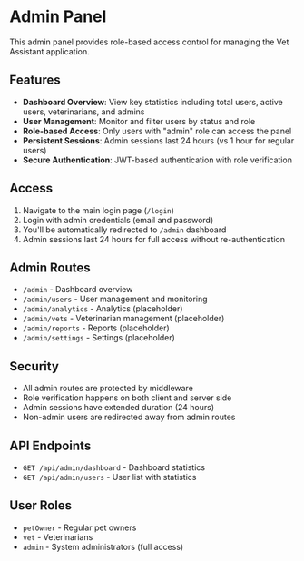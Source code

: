 # Admin Panel

This admin panel provides role-based access control for managing the Vet Assistant application.

## Features

- **Dashboard Overview**: View key statistics including total users, active users, veterinarians, and admins
- **User Management**: Monitor and filter users by status and role
- **Role-based Access**: Only users with "admin" role can access the panel
- **Persistent Sessions**: Admin sessions last 24 hours (vs 1 hour for regular users)
- **Secure Authentication**: JWT-based authentication with role verification

## Access

1. Navigate to the main login page (`/login`)
2. Login with admin credentials (email and password)
3. You'll be automatically redirected to `/admin` dashboard
4. Admin sessions last 24 hours for full access without re-authentication

## Admin Routes

- `/admin` - Dashboard overview
- `/admin/users` - User management and monitoring
- `/admin/analytics` - Analytics (placeholder)
- `/admin/vets` - Veterinarian management (placeholder)
- `/admin/reports` - Reports (placeholder)
- `/admin/settings` - Settings (placeholder)

## Security

- All admin routes are protected by middleware
- Role verification happens on both client and server side
- Admin sessions have extended duration (24 hours)
- Non-admin users are redirected away from admin routes

## API Endpoints

- `GET /api/admin/dashboard` - Dashboard statistics
- `GET /api/admin/users` - User list with statistics

## User Roles

- `petOwner` - Regular pet owners
- `vet` - Veterinarians
- `admin` - System administrators (full access)
